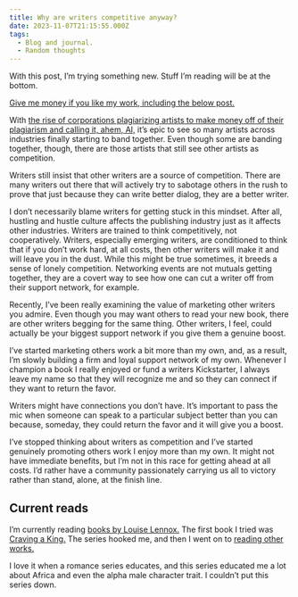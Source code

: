 ```yaml
---
title: Why are writers competitive anyway?
date: 2023-11-07T21:15:55.000Z
tags:
  - Blog and journal.
  - Random thoughts
---
```


With this post, I’m trying something new. Stuff I’m reading will be at the bottom.

[Give me money if you like my work, including the below post.](https://robertkingett.com/donate/)

With [the rise of corporations plagiarizing artists to make money off of their plagiarism and calling it, ahem, AI,](https://www.theverge.com/2023/11/4/23946353/generative-ai-copyright-training-data-openai-microsoft-google-meta-stabilityai) it’s epic to see so many artists across industries finally starting to band together. Even though some are banding together, though, there are those artists that still see other artists as competition.

Writers still insist that other writers are a source of competition. There are many writers out there that will actively try to sabotage others in the rush to prove that just because they can write better dialog, they are a better writer.

I don’t necessarily blame writers for getting stuck in this mindset. After all, hustling and hustle culture affects the publishing industry just as it affects other industries. Writers are trained to think competitively, not cooperatively. Writers, especially emerging writers, are conditioned to think that if you don’t work hard, at all costs, then other writers will make it and will leave you in the dust. While this might be true sometimes, it breeds a sense of lonely competition. Networking events are not mutuals getting together, they are a covert way to see how one can cut a writer off from their support network, for example.

Recently, I’ve been really examining the value of marketing other writers you admire. Even though you may want others to read your new book, there are other writers begging for the same thing. Other writers, I feel, could actually be your biggest support network if you give them a genuine boost.

I’ve started marketing others work a bit more than my own, and, as a result, I’m slowly building a firm and loyal support network of my own. Whenever I champion a book I really enjoyed or fund a writers Kickstarter, I always leave my name so that they will recognize me and so they can connect if they want to return the favor.

Writers might have connections you don’t have. It’s important to pass the mic when someone can speak to a particular subject better than you can because, someday, they could return the favor and it will give you a boost.

I’ve stopped thinking about writers as competition and I’ve started genuinely promoting others work I enjoy more than my own. It might not have immediate benefits, but I’m not in this race for getting ahead at all costs. I’d rather have a community passionately carrying us all to victory rather than stand, alone, at the finish line.

## Current reads

I’m currently reading [books by Louise Lennox.](https://www.lovelouiselennox.com/books) The first book I tried was [Craving a King.](https://www.lovelouiselennox.com/cravingaking) The series hooked me, and then I went on to [reading other works.](https://www.lovelouiselennox.com/books)

I love it when a romance series educates, and this series educated me a lot about Africa and even the alpha male character trait. I couldn’t put this series down.
